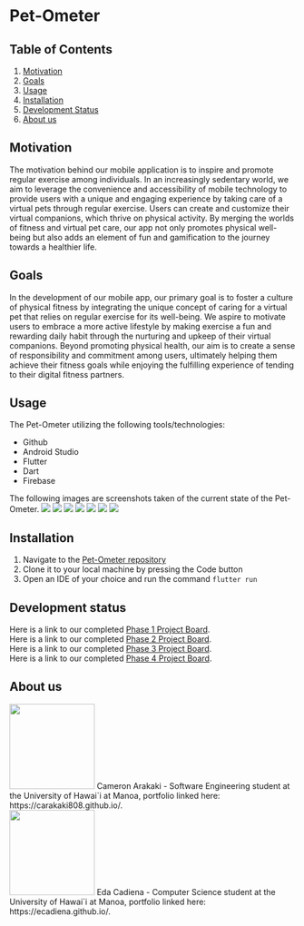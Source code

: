 # Pet-Ometer

## Table of Contents
1. [Motivation](#motivation)
2. [Goals](#goals)
3. [Usage](#usage)
4. [Installation](#installation)
5. [Development Status](#development-status)
6. [About us](#about-us)

## Motivation

The motivation behind our mobile application is to inspire and promote regular exercise among individuals. In an increasingly sedentary world, we aim to leverage the convenience and accessibility of mobile technology to provide users with a unique and engaging experience by taking care of a virtual pets through regular exercise. Users can create and customize their virtual companions, which thrive on physical activity. By merging the worlds of fitness and virtual pet care, our app not only promotes physical well-being but also adds an element of fun and gamification to the journey towards a healthier life.

## Goals
In the development of our mobile app, our primary goal is to foster a culture of physical fitness by integrating the unique concept of caring for a virtual pet that relies on regular exercise for its well-being. We aspire to motivate users to embrace a more active lifestyle by making exercise a fun and rewarding daily habit through the nurturing and upkeep of their virtual companions. Beyond promoting physical health, our aim is to create a sense of responsibility and commitment among users, ultimately helping them achieve their fitness goals while enjoying the fulfilling experience of tending to their digital fitness partners.

## Usage
The Pet-Ometer utilizing the following tools/technologies:
- Github
- Android Studio
- Flutter
- Dart
- Firebase

The following images are screenshots taken of the current state of the Pet-Ometer.
<img class="ui large image" src="images/phase1/splash.png">
<img class="ui large image" src="images/phase1/login.png">
<img class="ui large image" src="images/phase1/phase_1_creation.png">
<img class="ui large image" src="images/phase1/phase_1_home.png">
<img class="ui large image" src="images/phase1/phase_1_history.png">
<img class="ui large image" src="images/phase1/phase_1_challenges.png">
<img class="ui large image" src="images/phase1/settings_page.png">

## Installation
1. Navigate to the [Pet-Ometer repository](https://github.com/Pet-Ometer/App)
2. Clone it to your local machine by pressing the Code button
3. Open an IDE of your choice and run the command ```flutter run```

## Development status 
Here is a link to our completed [Phase 1 Project Board](https://github.com/orgs/Pet-Ometer/projects/1).
<br>
Here is a link to our completed [Phase 2 Project Board](https://github.com/orgs/Pet-Ometer/projects/2).
<br>
Here is a link to our completed [Phase 3 Project Board](https://github.com/orgs/Pet-Ometer/projects/3).
<br>
Here is a link to our completed [Phase 4 Project Board](https://github.com/orgs/Pet-Ometer/projects/4).

## About us
<img class="ui small image" src="images/phase1/cameron_arakaki.png" width='150' height='150'>
Cameron Arakaki - Software Engineering student at the University of Hawai`i at Manoa, portfolio linked here: https://carakaki808.github.io/.

<br>

<img class="ui small image" src="images/phase1/eda_cadiena.jfif" width='150' height='150'>
Eda Cadiena - Computer Science student at the University of Hawai`i at Manoa, portfolio linked here: https://ecadiena.github.io/.
